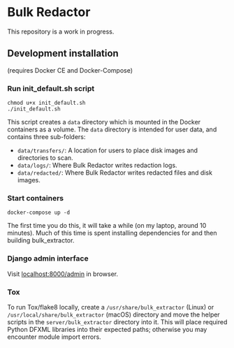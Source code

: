 # Bulk Redactor

This repository is a work in progress.

## Development installation

(requires Docker CE and Docker-Compose)

### Run init_default.sh script

```
chmod u+x init_default.sh
./init_default.sh
```

This script creates a `data` directory which is mounted in the Docker containers as a volume. The `data` directory is intended for user data, and contains three sub-folders:

* `data/transfers/`: A location for users to place disk images and directories to scan.
* `data/logs/`: Where Bulk Redactor writes redaction logs.
* `data/redacted/`: Where Bulk Redactor writes redacted files and disk images.

### Start containers

```
docker-compose up -d
```

The first time you do this, it will take a while (on my laptop, around 10 minutes). Much of this time is spent installing dependencies for and then building bulk_extractor.

### Django admin interface

Visit [localhost:8000/admin](http://localhost:8000/admin) in browser.

### Tox

To run Tox/flake8 locally, create a `/usr/share/bulk_extractor` (Linux) or `/usr/local/share/bulk_extractor` (macOS) directory and move the helper scripts in the `server/bulk_extractor` directory into it. This will place required Python DFXML libraries into their expected paths; otherwise you may encounter module import errors.